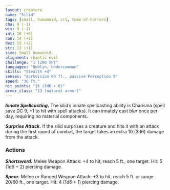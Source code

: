 ```yaml
---
layout: creature
name: "Silid"
tags: [small, humanoid, cr1, tome-of-horrors]
cha: 9 (-1)
wis: 9 (-1)
int: 10 (+0)
con: 14 (+2)
dex: 15 (+2)
str: 13 (+1)
size: Small humanoid
alignment: chaotic evil
challenge: "1 (200 XP)"
languages: "Goblin, Undercommon"
skills: "Stealth +4"
senses: "darkvision 60 ft., passive Perception 9"
speed: "30 ft."
hit_points: "16 (3d6 + 6)"
armor_class: "13 (natural armor)"
---
```


***Innate Spellcasting.*** The silid’s innate spellcasting ability is Charisma
(spell save DC 9, +1 to hit with spell attacks). It can innately cast <i>blur</i> once per
day, requiring no material components.

***Surprise Attack.*** If the silid surprises a creature and hits it with an
attack during the first round of combat, the target takes an extra 10 (3d6)
damage from the attack.

### Actions

***Shortsword.*** Melee Weapon Attack: +4 to hit, reach 5 ft., one target.
Hit: 5 (1d6 + 2) piercing damage.

***Spear.*** Melee or Ranged Weapon Attack: +3 to hit, reach 5 ft. or range
20/60 ft., one target. Hit: 4 (1d6 + 1) piercing damage.

